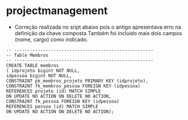 # projectmanagement

* Correção realizada no sript abaixo pois o antigo apresentava erro na definição da chave composta Também foi incluido mais dois campos (nome, cargo) como indicado.

`-- -----------------------------------------------------`<br/>
`-- Table Membros`<br/>
`-- -----------------------------------------------------`<br/>
`CREATE TABLE membros`<br/>
`( idprojeto bigint NOT NULL, `<br/>
`idpessoa bigint NOT NULL,  `<br/>
`CONSTRAINT pk_membros_projeto PRIMARY KEY (idprojeto),`<br/>
`CONSTRAINT fk_membros_pessoa FOREIGN KEY (idpessoa)`<br/>
`REFERENCES projeto (id) MATCH SIMPLE`<br/>
`ON UPDATE NO ACTION ON DELETE NO ACTION,`<br/>
`CONSTRAINT fk_pessoa FOREIGN KEY (idpessoa)`<br/>
`REFERENCES pessoa (id) MATCH SIMPLE`<br/>
`ON UPDATE NO ACTION ON DELETE NO ACTION);`<br/>
